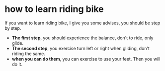 # how to learn riding bike
If you want to learn riding bike, I give you some advises, you  should be step by step.
* **The first step**, you should experience the balance, don't to ride, only glide.
* **The second step**, you exercise turn left or right when gliding, don't riding the same.
* **when you can do them**, you can exercise to use your feet. Then you will do it.
